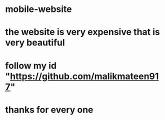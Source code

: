 # mobile-website
# the website is very expensive that is very beautiful
# follow my id "https://github.com/malikmateen917"
# thanks for every one


